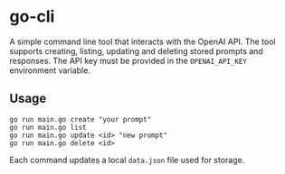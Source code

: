 # go-cli

A simple command line tool that interacts with the OpenAI API. The tool supports
creating, listing, updating and deleting stored prompts and responses. The API
key must be provided in the `OPENAI_API_KEY` environment variable.

## Usage

```
go run main.go create "your prompt"
go run main.go list
go run main.go update <id> "new prompt"
go run main.go delete <id>
```

Each command updates a local `data.json` file used for storage.

